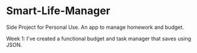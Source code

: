 # Smart-Life-Manager
Side Project for Personal Use. An app to manage homework and budget.

Week 1:
I've created a functional budget and task manager that saves using JSON.